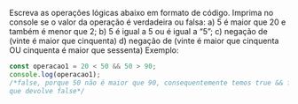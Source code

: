 
Escreva as operações lógicas abaixo em formato de código. Imprima no console se o valor da operação é verdadeira ou falsa:
a) 5 é maior que 20 e também é menor que 2;
b) 5 é igual a 5 ou é igual a “5”;
c) negação de (vinte é maior que cinquenta)
d) negação de (vinte é maior que cinquenta OU cinquenta é maior que sessenta)
Exemplo:
```jsx
const operacao1 = 20 < 50 && 50 > 90;
console.log(operacao1);
/*false, porque 50 não é maior que 90, consequentemente temos true && false,
que devolve false*/
```
